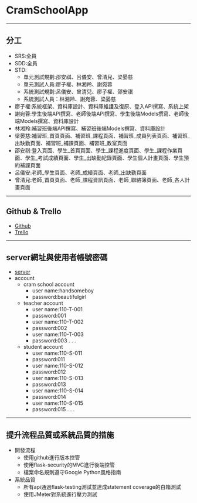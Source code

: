 # CramSchoolApp
***
## 分工
+ SRS:全員
+ SDD:全員
+ STD:
  + 單元測試規劃:邵安祺、呂儀安、曾清兒、梁晏慈
  + 單元測試人員:廖子權、林湘羚、謝宛蓉
  + 系統測試規劃:呂儀安、曾清兒、廖子權、邵安祺
  + 系統測試人員：林湘羚、謝宛蓉、梁晏慈
+ 廖子權:系統框架、資料庫設計、資料庫維護及復原、登入API撰寫、系統上架
+ 謝宛蓉:學生後端API撰寫、老師後端API撰寫、學生後端Models撰寫、老師後端Models撰寫、資料庫設計
+ 林湘羚:補習班後端API撰寫、補習班後端Models撰寫、資料庫設計
+ 梁晏慈:補習班_首頁頁面、補習班_課程頁面、補習班_成員列表頁面、補習班_出缺勤頁面、補習班_補課頁面、補習班_教室頁面
+ 邵安祺:登入頁面、學生_首頁頁面、學生_課程進度頁面、學生_課程作業頁面、學生_考試成績頁面、學生_出缺勤紀錄頁面、學生個人計畫頁面、學生預約補課頁面
+ 呂儀安:老師_學生頁面、老師_成績頁面、老師_出缺勤頁面
+ 曾清兒:老師_首頁頁面、老師_課程資訊頁面、老師_聯絡簿頁面、老師_各人計畫頁面
*** 
## Github & Trello
+ [Github](https://github.com/LiaozhiCheng/CramSchoolApp)
+ [Trello](https://trello.com/b/1oxtUZNC/cs%E7%AE%A1%E7%90%86%E7%B3%BB%E7%B5%B1)
***
## server網址與使用者帳號密碼
+ [server](http://140.121.197.130:55001/)
+ account
  + cram school account
    + user name:handsomeboy
    + password:beautifulgirl
  + teacher account
    + user name:110-T-001
    + password:001
    + user name:110-T-002
    + password:002
    + user name:110-T-003
    + password:003
           .
           .
           .
  + student account
    + user name:110-S-011
    + password:011
    + user name:110-S-012
    + password:012
    + user name:110-S-013
    + password:013
    + user name:110-S-014
    + password:014
    + user name:110-S-015
    + password:015
          .
          .
          .
***
## 提升流程品質或系統品質的措施
+ 開發流程
  + 使用github進行版本控管
  + 使用flask-security的MVC進行後端控管
  + 檔案命名規則遵守Google Python風格指南
+ 系統品質
  + 所有api通過flask-testing測試並達成statement coverage的白箱測試
  + 使用JMeter對系統進行壓力測試
